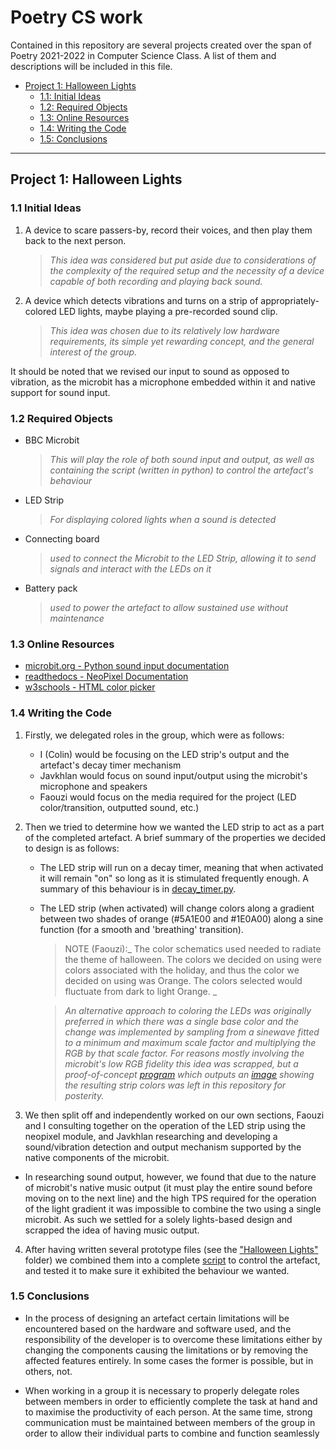 # Poetry CS work

Contained in this repository are several projects created over the span of Poetry 2021-2022 in Computer Science Class. A list of them and descriptions will be included in this file.


 - [Project 1: Halloween Lights](#project-1-halloween-lights)
    - [1.1: Initial Ideas](#11-initial-ideas)
    - [1.2: Required Objects](#12-required-objects)
    - [1.3: Online Resources](#13-online-resources)
    - [1.4: Writing the Code](#14-writing-the-code)
    - [1.5: Conclusions](#15-conclusions)

___

## Project 1: Halloween Lights

###    1.1 Initial Ideas

1. A device to scare passers-by, record their voices, and then play them back to the next person.
    > _This idea was considered but put aside due to considerations of the complexity of the required setup and the necessity of a device capable of both recording and playing back sound._

2. A device which detects vibrations and turns on a strip of appropriately-colored LED lights, maybe playing a pre-recorded sound clip.
    > _This idea was chosen due to its relatively low hardware requirements, its simple yet rewarding concept, and the general interest of the group._

It should be noted that we revised our input to sound as opposed to vibration, as the microbit has a microphone embedded within it and native support for sound input.

###     1.2 Required Objects

 - BBC Microbit
    > _This will play the role of both sound input and output, as well as containing the script (written in python) to control the artefact's behaviour_
 - LED Strip
    > _For displaying colored lights when a sound is detected_
 - Connecting board
    > _used to connect the Microbit to the LED Strip, allowing it to send signals and interact with the LEDs on it_
 - Battery pack
    > _used to power the artefact to allow sustained use without maintenance_

###     1.3 Online Resources

 - [microbit.org - Python sound input documentation](https://microbit.org/get-started/user-guide/python/#microphone)
 - [readthedocs - NeoPixel Documentation](https://microbit-micropython.readthedocs.io/en/v1.0.1/neopixel.html)
 - [w3schools - HTML color picker](https://www.w3schools.com/colors/colors_picker.asp)

###     1.4 Writing the Code

1. Firstly, we delegated roles in the group, which were as follows:

    - I (Colin) would be focusing on the LED strip's output and the artefact's decay timer mechanism
    - Javkhlan would focus on sound input/output using the microbit's microphone and speakers
    - Faouzi would focus on the media required for the project (LED color/transition, outputted sound, etc.)

2. Then we tried to determine how we wanted the LED strip to act as a part of the completed artefact. A brief summary of the  properties we decided to design is as follows:

    - The LED strip will run on a decay timer, meaning that when activated it will remain "on" so long as it is stimulated frequently enough. A summary of this behaviour is in [decay_timer.py](/halloween_lights/decay_timer.py).

    - The LED strip (when activated) will change colors along a gradient between two shades of orange (#5A1E00 and #1E0A00) along a sine function (for a smooth and 'breathing' transition).

        > NOTE (Faouzi):_ The color schematics used needed to radiate the theme of halloween. The colors we decided on using were colors associated with the holiday, and thus the color we decided on using was Orange. The colors selected would fluctuate from dark to light Orange.   _

        > _An alternative approach to coloring the LEDs was originally preferred in which there was a single base color and the change was implemented by sampling from a sinewave fitted to a minimum and maximum scale factor and multiplying the RGB by that scale factor. For reasons mostly involving the microbit's low RGB fidelity this idea was scrapped, but a proof-of-concept [program](/halloween_lights/sineSampler.py) which outputs an [image](/halloween_lights/materials/color_cycles.png) showing the resulting strip colors was left in this repository for posterity._

3. We then split off and independently worked on our own sections, Faouzi and I consulting together on the operation of the LED strip using the neopixel module, and Javkhlan researching and developing a sound/vibration detection and output mechanism supported by the native components of the microbit.

 - In researching sound output, however, we found that due to the nature of microbit's native music output (it must play the entire sound before moving on to the next line) and the high TPS required for the operation of the light gradient it was impossible to combine the two using a single microbit. As such we settled for a solely lights-based design and scrapped the idea of having music output.

4. After having written several prototype files (see the ["Halloween Lights"](/halloween_lights) folder) we combined them into a complete [script](/halloween_lights/main.py) to control the artefact, and tested it to make sure it exhibited the behaviour we wanted.

###     1.5 Conclusions

 - In the process of designing an artefact certain limitations will be encountered based on the hardware and software used, and the responsibility of the developer is to overcome these limitations either by changing the components causing the limitations or by removing the affected features entirely. In some cases the former is possible, but in others, not.

 - When working in a group it is necessary to properly delegate roles between members in order to efficiently complete the task at hand and to maximise the productivity of each person. At the same time, strong communication must be maintained between members of the group in order to allow their individual parts to combine and function seamlessly

